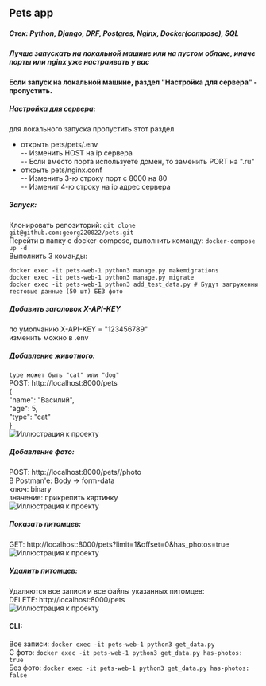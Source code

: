 ## Pets app
##### Стек: Python, Django, DRF, Postgres, Nginx, Docker(compose), SQL  
##### Лучше запускать на локальной машине или на пустом облаке, иначе порты или nginx уже настраивать у вас  
#### Если запуск на локальной машине, раздел "Настройка для сервера" - пропустить.  
##### Настройка для сервера:  
для локального запуска пропустить этот раздел  
- открыть pets/pets/.env  
-- Изменить HOST на ip сервера  
-- Если вместо порта используете домен, то заменить PORT на ".ru"  
- открыть pets/nginx.conf  
-- Изменить 3-ю строку порт с 8000 на 80  
-- Изменит 4-ю строку на ip адрес сервера  
  
  
##### Запуск:  
Клонировать репозиторий: ```git clone git@github.com:georg220022/pets.git```  
Перейти в папку с docker-compose, выполнить команду: ```docker-compose up -d```  
Выполнить 3 команды:  
```
docker exec -it pets-web-1 python3 manage.py makemigrations  
docker exec -it pets-web-1 python3 manage.py migrate  
docker exec -it pets-web-1 python3 add_test_data.py # Будут загруженны тестовые данные (50 шт) БЕЗ фото  
```  
##### Добавить заголовок X-API-KEY  
по умолчанию X-API-KEY = "123456789"  
изменить можно в .env  
  
##### Добавление животного:  
```type может быть "cat" или "dog"```  
POST: http://localhost:8000/pets  
{  
    "name": "Василий",  
    "age": 5,  
    "type": "cat"   
}  
![Иллюстрация к проекту](https://github.com/georg220022/pets/blob/main/img/add_pet.png)    
##### Добавление фото:  
POST: http://localhost:8000/pets/<UUID>/photo  
В Postman'e: Body -> form-data  
ключ: binary  
значение: прикрепить картинку  
![Иллюстрация к проекту](https://github.com/georg220022/pets/blob/main/img/add_photo.png)   
##### Показать питомцев:  
GET: http://localhost:8000/pets?limit=1&offset=0&has_photos=true  
![Иллюстрация к проекту](https://github.com/georg220022/pets/blob/main/img/get_pets.png)  
##### Удалить питомцев:  
Удаляются все записи и все файлы указанных питомцев:  
DELETE: http://localhost:8000/pets  
![Иллюстрация к проекту](https://github.com/georg220022/pets/blob/main/img/deleted.png)  
#### CLI:  
Все записи: ```docker exec -it pets-web-1 python3 get_data.py```   
С фото: ```docker exec -it pets-web-1 python3 get_data.py has-photos: true```  
Без фото: ```docker exec -it pets-web-1 python3 get_data.py has-photos: false```  

